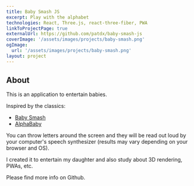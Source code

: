 ```yaml
---
title: Baby Smash JS
excerpt: Play with the alphabet
technologies: React, Three.js, react-three-fiber, PWA
linkToProjectPage: true
externalUrl: https://github.com/patdx/baby-smash-js
coverImage: '/assets/images/projects/baby-smash.png'
ogImage:
  url: '/assets/images/projects/baby-smash.png'
layout: project
---
```


## About

This is an application to entertain babies.

Inspired by the classics:

- [Baby Smash](https://www.hanselman.com/babysmash/)
- [AlphaBaby](http://alphababy.sourceforge.net/)

You can throw letters around the screen and they will be read out loud by your
computer's speech synthesizer (results may vary depending on your browser and
OS).

I created it to entertain my daughter and also study about 3D rendering, PWAs,
etc.

Please find more info on Github.
